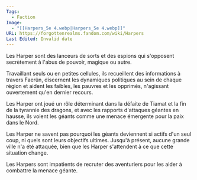 ```yaml
---
Tags:
  - Faction
Image:
  - "[[Harpers_5e 4.webp|Harpers_5e 4.webp]]"
URL: https://forgottenrealms.fandom.com/wiki/Harpers
Last Edited: Invalid date
---
```

Les Harper sont des lanceurs de sorts et des espions qui s'opposent secrètement à l'abus de pouvoir, magique ou autre.

Travaillant seuls ou en petites cellules, ils recueillent des informations à travers Faerûn, discernent les dynamiques politiques au sein de chaque région et aident les faibles, les pauvres et les opprimés, n'agissant ouvertement qu'en dernier recours.

Les Harper ont joué un rôle déterminant dans la défaite de Tiamat et la fin de la tyrannie des dragons, et avec les rapports d'attaques géantes en hausse, ils voient les géants comme une menace émergente pour la paix dans le Nord.

Les Harper ne savent pas pourquoi les géants deviennent si actifs d'un seul coup, ni quels sont leurs objectifs ultimes. Jusqu'à présent, aucune grande ville n'a été attaquée, bien que les Harper s'attendent à ce que cette situation change.

Les Harpers sont impatients de recruter des aventuriers pour les aider à combattre la menace géante.